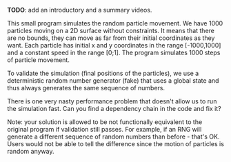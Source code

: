 **TODO**: add an introductory and a summary videos.

This small program simulates the random particle movement. We have 1000 particles moving on a 2D surface without constraints. It means that there are no bounds, they can move as far from their initial coordinates as they want. Each particle has initial x and y coordinates in the range [-1000,1000] and a constant speed in the range [0;1]. The program simulates 1000 steps of particle movement.

To validate the simulation (final positions of the particles), we use a deterministic random number generator (fake) that uses a global state and thus always generates the same sequence of numbers.

There is one very nasty performance problem that doesn't allow us to run the simulation fast. Can you find a dependency chain in the code and fix it?

Note: your solution is allowed to be not functionally equivalent to the original program if validation still passes. For example, if an RNG will generate a different sequence of random numbers than before - that's OK. Users would not be able to tell the difference since the motion of particles is random anyway.
